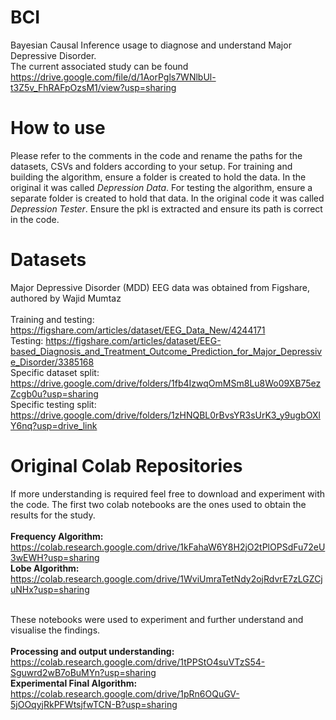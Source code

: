 # BCI
Bayesian Causal Inference usage to diagnose and understand Major Depressive Disorder.
<br/> The current associated study can be found https://drive.google.com/file/d/1AorPgls7WNlbUl-t3Z5v_FhRAFpOzsM1/view?usp=sharing

# How to use
Please refer to the comments in the code and rename the paths for the datasets, CSVs and folders according to your setup. 
For training and building the algorithm, ensure a folder is created to hold the data. In the original it was called *Depression Data*. 
For testing the algorithm, ensure a separate folder is created to hold that data. In the original code it was called *Depression Tester*.
Ensure the pkl is extracted and ensure its path is correct in the code. 


# Datasets
Major Depressive Disorder (MDD) EEG data was obtained from Figshare, authored by Wajid Mumtaz
<br/> 
<br/> Training and testing: https://figshare.com/articles/dataset/EEG_Data_New/4244171
<br/> Testing: https://figshare.com/articles/dataset/EEG-based_Diagnosis_and_Treatment_Outcome_Prediction_for_Major_Depressive_Disorder/3385168
<br/> Specific dataset split: https://drive.google.com/drive/folders/1fb4IzwqOmMSm8Lu8Wo09XB75ezZcgb0u?usp=sharing
<br/> Specific testing split: https://drive.google.com/drive/folders/1zHNQBL0rBvsYR3sUrK3_y9ugbOXlY6nq?usp=drive_link

# Original Colab Repositories
If more understanding is required feel free to download and experiment with the code. The first two colab notebooks are the ones used to obtain the results for the study.
<br/> 
<br/> **Frequency Algorithm:** https://colab.research.google.com/drive/1kFahaW6Y8H2jO2tPlOPSdFu72eU3wEWH?usp=sharing
<br/> **Lobe Algorithm:** https://colab.research.google.com/drive/1WviUmraTetNdy2ojRdvrE7zLGZCjuNHx?usp=sharing

<br/>  These notebooks were used to experiment and further understand and visualise the findings.
<br/> 
<br/> **Processing and output understanding:** https://colab.research.google.com/drive/1tPPStO4suVTzS54-Sguwrd2wB7oBuMYn?usp=sharing
<br/> **Experimental Final Algorithm:** https://colab.research.google.com/drive/1pRn6OQuGV-5jOOqyjRkPFWtsjfwTCN-B?usp=sharing
